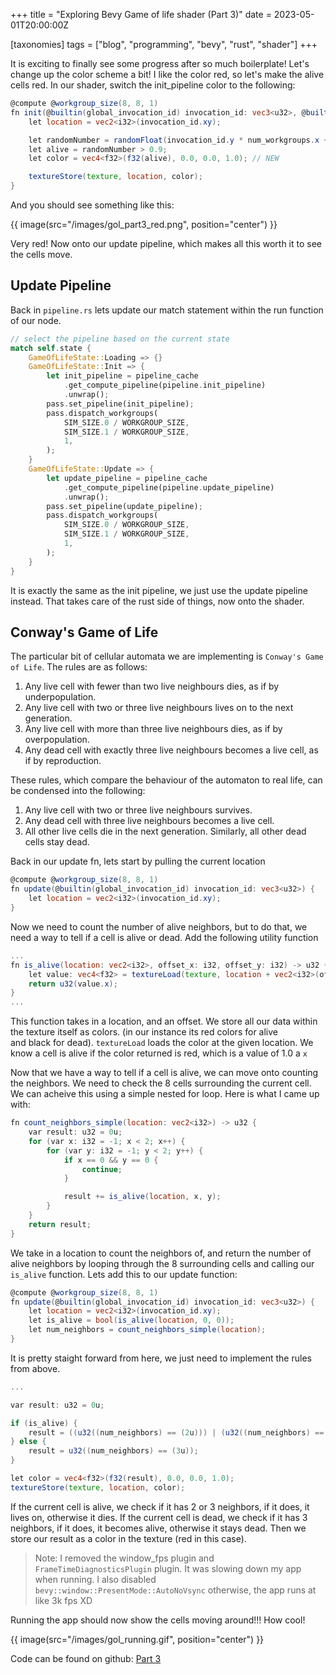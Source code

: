 +++
title = "Exploring Bevy Game of life shader (Part 3)"
date = 2023-05-01T20:00:00Z

[taxonomies]
tags = ["blog", "programming", "bevy", "rust", "shader"]
+++

It is exciting to finally see some progress after so much boilerplate! Let's change up the color scheme a bit! I like the color red, so let's make the
alive cells red. In our shader, switch the init_pipeline color to the following:

<!-- more -->

```glsl
@compute @workgroup_size(8, 8, 1)
fn init(@builtin(global_invocation_id) invocation_id: vec3<u32>, @builtin(num_workgroups) num_workgroups: vec3<u32>) {
    let location = vec2<i32>(invocation_id.xy);

    let randomNumber = randomFloat(invocation_id.y * num_workgroups.x + invocation_id.x);
    let alive = randomNumber > 0.9;
    let color = vec4<f32>(f32(alive), 0.0, 0.0, 1.0); // NEW

    textureStore(texture, location, color);
}
```

And you should see something like this:

{{ image(src="/images/gol_part3_red.png", position="center") }}

Very red! Now onto our update pipeline, which makes all this worth it to see the cells move.

## Update Pipeline

Back in `pipeline.rs` lets update our match statement within the run function of our node.

```rust
// select the pipeline based on the current state
match self.state {
    GameOfLifeState::Loading => {}
    GameOfLifeState::Init => {
        let init_pipeline = pipeline_cache
            .get_compute_pipeline(pipeline.init_pipeline)
            .unwrap();
        pass.set_pipeline(init_pipeline);
        pass.dispatch_workgroups(
            SIM_SIZE.0 / WORKGROUP_SIZE,
            SIM_SIZE.1 / WORKGROUP_SIZE,
            1,
        );
    }
    GameOfLifeState::Update => {
        let update_pipeline = pipeline_cache
            .get_compute_pipeline(pipeline.update_pipeline)
            .unwrap();
        pass.set_pipeline(update_pipeline);
        pass.dispatch_workgroups(
            SIM_SIZE.0 / WORKGROUP_SIZE,
            SIM_SIZE.1 / WORKGROUP_SIZE,
            1,
        );
    }
}
```

It is exactly the same as the init pipeline, we just use the update pipeline instead. That takes care of the rust side of things, now onto the shader.

## Conway's Game of Life

The particular bit of cellular automata we are implementing is `Conway's Game of Life`. The rules are as follows:

1. Any live cell with fewer than two live neighbours dies, as if by underpopulation.
2. Any live cell with two or three live neighbours lives on to the next generation.
3. Any live cell with more than three live neighbours dies, as if by overpopulation.
4. Any dead cell with exactly three live neighbours becomes a live cell, as if by reproduction.

These rules, which compare the behaviour of the automaton to real life, can be condensed into the following:

1. Any live cell with two or three live neighbours survives.
2. Any dead cell with three live neighbours becomes a live cell.
3. All other live cells die in the next generation. Similarly, all other dead cells stay dead.

Back in our update fn, lets start by pulling the current location

```glsl
@compute @workgroup_size(8, 8, 1)
fn update(@builtin(global_invocation_id) invocation_id: vec3<u32>) {
    let location = vec2<i32>(invocation_id.xy);
}
```

Now we need to count the number of alive neighbors, but to do that, we need a way to tell if a cell is alive or dead.
Add the following utility function

```glsl
...
fn is_alive(location: vec2<i32>, offset_x: i32, offset_y: i32) -> u32 {
    let value: vec4<f32> = textureLoad(texture, location + vec2<i32>(offset_x, offset_y));
    return u32(value.x);
}
...
```

This function takes in a location, and an offset. We store all our data within the texture itself as colors. (in our instance its red colors for alive \
and black for dead). `textureLoad` loads the color at the given location. We know a cell is alive if the color returned is red, which is a value of 1.0 a `x`

Now that we have a way to tell if a cell is alive, we can move onto counting the neighbors. We need to check the 8 cells surrounding the current cell.
We can acheive this using a simple nested for loop. Here is what I came up with:

```glsl
fn count_neighbors_simple(location: vec2<i32>) -> u32 {
    var result: u32 = 0u;
    for (var x: i32 = -1; x < 2; x++) {
        for (var y: i32 = -1; y < 2; y++) {
            if x == 0 && y == 0 {
                continue;
            }

            result += is_alive(location, x, y); 
        }
    }
    return result;
}
```

We take in a location to count the neighbors of, and return the number of alive neighbors by looping through the 8 surrounding cells
and calling our `is_alive` function. Lets add this to our update function:

```glsl
@compute @workgroup_size(8, 8, 1)
fn update(@builtin(global_invocation_id) invocation_id: vec3<u32>) {
    let location = vec2<i32>(invocation_id.xy);
    let is_alive = bool(is_alive(location, 0, 0));
    let num_neighbors = count_neighbors_simple(location);
}
```

It is pretty staight forward from here, we just need to implement the rules from above.

```glsl
...

var result: u32 = 0u;

if (is_alive) { 
    result = ((u32((num_neighbors) == (2u))) | (u32((num_neighbors) == (3u)))); 
} else { 
    result = u32((num_neighbors) == (3u)); 
}

let color = vec4<f32>(f32(result), 0.0, 0.0, 1.0);
textureStore(texture, location, color);
```

If the current cell is alive, we check if it has 2 or 3 neighbors, if it does, it lives on, otherwise it dies. If the current cell is dead,
we check if it has 3 neighbors, if it does, it becomes alive, otherwise it stays dead. Then we store our result as a color in the texture (red in this case).

> Note: I removed the window_fps plugin and `FrameTimeDiagnosticsPlugin` plugin. It was slowing down my app when running.
> I also disabled `bevy::window::PresentMode::AutoNoVsync` otherwise, the app runs at like 3k fps XD

Running the app should now show the cells moving around!!! How cool!

{{ image(src="/images/gol_running.gif", position="center") }}

Code can be found on github: [Part 3](https://github.com/lecoqjacob/bevy_shader_playground/blob/fb19ddc592691e4e89582a0954f7963eea9300de/sims/game_of_life_sim/src/lib.rs)
